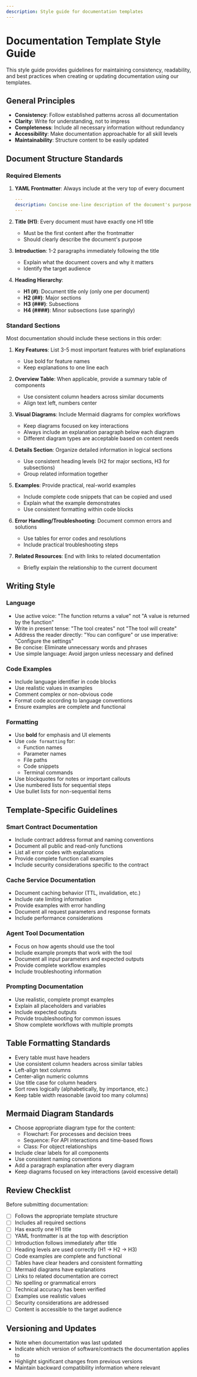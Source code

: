 ```yaml
---
description: Style guide for documentation templates
---
```


# Documentation Template Style Guide

This style guide provides guidelines for maintaining consistency, readability, and best practices when creating or updating documentation using our templates.

## General Principles

- **Consistency**: Follow established patterns across all documentation
- **Clarity**: Write for understanding, not to impress
- **Completeness**: Include all necessary information without redundancy
- **Accessibility**: Make documentation approachable for all skill levels
- **Maintainability**: Structure content to be easily updated

## Document Structure Standards

### Required Elements

1. **YAML Frontmatter**: Always include at the very top of every document
   ```yaml
   ---
   description: Concise one-line description of the document's purpose
   ---
   ```

2. **Title (H1)**: Every document must have exactly one H1 title
   - Must be the first content after the frontmatter
   - Should clearly describe the document's purpose

3. **Introduction**: 1-2 paragraphs immediately following the title
   - Explain what the document covers and why it matters
   - Identify the target audience

4. **Heading Hierarchy**:
   - **H1 (#)**: Document title only (only one per document)
   - **H2 (##)**: Major sections
   - **H3 (###)**: Subsections
   - **H4 (####)**: Minor subsections (use sparingly)

### Standard Sections

Most documentation should include these sections in this order:

1. **Key Features**: List 3-5 most important features with brief explanations
   - Use bold for feature names
   - Keep explanations to one line each

2. **Overview Table**: When applicable, provide a summary table of components
   - Use consistent column headers across similar documents
   - Align text left, numbers center

3. **Visual Diagrams**: Include Mermaid diagrams for complex workflows
   - Keep diagrams focused on key interactions
   - Always include an explanation paragraph below each diagram
   - Different diagram types are acceptable based on content needs

4. **Details Section**: Organize detailed information in logical sections
   - Use consistent heading levels (H2 for major sections, H3 for subsections)
   - Group related information together

5. **Examples**: Provide practical, real-world examples
   - Include complete code snippets that can be copied and used
   - Explain what the example demonstrates
   - Use consistent formatting within code blocks

6. **Error Handling/Troubleshooting**: Document common errors and solutions
   - Use tables for error codes and resolutions
   - Include practical troubleshooting steps

7. **Related Resources**: End with links to related documentation
   - Briefly explain the relationship to the current document

## Writing Style

### Language

- Use active voice: "The function returns a value" not "A value is returned by the function"
- Write in present tense: "The tool creates" not "The tool will create"
- Address the reader directly: "You can configure" or use imperative: "Configure the settings"
- Be concise: Eliminate unnecessary words and phrases
- Use simple language: Avoid jargon unless necessary and defined

### Code Examples

- Include language identifier in code blocks
- Use realistic values in examples
- Comment complex or non-obvious code
- Format code according to language conventions
- Ensure examples are complete and functional

### Formatting

- Use **bold** for emphasis and UI elements
- Use `code formatting` for:
  - Function names
  - Parameter names
  - File paths
  - Code snippets
  - Terminal commands
- Use blockquotes for notes or important callouts
- Use numbered lists for sequential steps
- Use bullet lists for non-sequential items

## Template-Specific Guidelines

### Smart Contract Documentation

- Include contract address format and naming conventions
- Document all public and read-only functions
- List all error codes with explanations
- Provide complete function call examples
- Include security considerations specific to the contract

### Cache Service Documentation

- Document caching behavior (TTL, invalidation, etc.)
- Include rate limiting information
- Provide examples with error handling
- Document all request parameters and response formats
- Include performance considerations

### Agent Tool Documentation

- Focus on how agents should use the tool
- Include example prompts that work with the tool
- Document all input parameters and expected outputs
- Provide complete workflow examples
- Include troubleshooting information

### Prompting Documentation

- Use realistic, complete prompt examples
- Explain all placeholders and variables
- Include expected outputs
- Provide troubleshooting for common issues
- Show complete workflows with multiple prompts

## Table Formatting Standards

- Every table must have headers
- Use consistent column headers across similar tables
- Left-align text columns
- Center-align numeric columns
- Use title case for column headers
- Sort rows logically (alphabetically, by importance, etc.)
- Keep table width reasonable (avoid too many columns)

## Mermaid Diagram Standards

- Choose appropriate diagram type for the content:
  - Flowchart: For processes and decision trees
  - Sequence: For API interactions and time-based flows
  - Class: For object relationships
- Include clear labels for all components
- Use consistent naming conventions
- Add a paragraph explanation after every diagram
- Keep diagrams focused on key interactions (avoid excessive detail)

## Review Checklist

Before submitting documentation:

- [ ] Follows the appropriate template structure
- [ ] Includes all required sections
- [ ] Has exactly one H1 title
- [ ] YAML frontmatter is at the top with description
- [ ] Introduction follows immediately after title
- [ ] Heading levels are used correctly (H1 → H2 → H3)
- [ ] Code examples are complete and functional
- [ ] Tables have clear headers and consistent formatting
- [ ] Mermaid diagrams have explanations
- [ ] Links to related documentation are correct
- [ ] No spelling or grammatical errors
- [ ] Technical accuracy has been verified
- [ ] Examples use realistic values
- [ ] Security considerations are addressed
- [ ] Content is accessible to the target audience

## Versioning and Updates

- Note when documentation was last updated
- Indicate which version of software/contracts the documentation applies to
- Highlight significant changes from previous versions
- Maintain backward compatibility information where relevant
